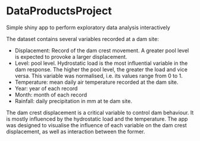 DataProductsProject
===================

Simple shiny app to perform exploratory data analysis interactively

The dataset contains several variables recorded at a dam site:
* Displacement: Record of the dam crest movement. A greater pool level is expected to provoke a larger displacement. 
* Level: pool level. Hydrostatic load is the most influential variable in the dam response. The higher the pool level, the greater the load and vice versa. This variable was normalised, i.e. its values range from 0 to 1.
* Temperature: mean daily air temperature recorded at the dam site.
* Year: year of each record
* Month: month of each record
* Rainfall: daily precipitation in mm at te dam site.

The dam crest displacement is a critical variable to control dam behaviour.
It is mostly influenced by the hydrostatic load and the temperature.
The app was designed to visualise the influence of each variable on the 
dam crest displacement, as well as interaction between the former.
